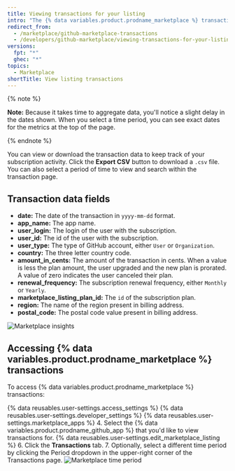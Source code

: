 ```yaml
---
title: Viewing transactions for your listing
intro: "The {% data variables.product.prodname_marketplace %} transactions page allows you to download and view all transactions for your {% data variables.product.prodname_marketplace %} listing. You can view transactions for the past day (24 hours), week, month, or for the entire duration of time that your {% data variables.product.prodname_github_app %} has been listed."
redirect_from:
  - /marketplace/github-marketplace-transactions
  - /developers/github-marketplace/viewing-transactions-for-your-listing
versions:
  fpt: "*"
  ghec: "*"
topics:
  - Marketplace
shortTitle: View listing transactions
---
```


{% note %}

**Note:** Because it takes time to aggregate data, you'll notice a slight delay in the dates shown. When you select a time period, you can see exact dates for the metrics at the top of the page.

{% endnote %}

You can view or download the transaction data to keep track of your subscription activity. Click the **Export CSV** button to download a `.csv` file. You can also select a period of time to view and search within the transaction page.

## Transaction data fields

- **date:** The date of the transaction in `yyyy-mm-dd` format.
- **app_name:** The app name.
- **user_login:** The login of the user with the subscription.
- **user_id:** The id of the user with the subscription.
- **user_type:** The type of GitHub account, either `User` or `Organization`.
- **country:** The three letter country code.
- **amount_in_cents:** The amount of the transaction in cents. When a value is less the plan amount, the user upgraded and the new plan is prorated. A value of zero indicates the user canceled their plan.
- **renewal_frequency:** The subscription renewal frequency, either `Monthly` or `Yearly`.
- **marketplace_listing_plan_id:** The `id` of the subscription plan.
- **region:** The name of the region present in billing address.
- **postal_code:** The postal code value present in billing address.

![Marketplace insights](/assets/images/marketplace/marketplace_transactions.png)

## Accessing {% data variables.product.prodname_marketplace %} transactions

To access {% data variables.product.prodname_marketplace %} transactions:

{% data reusables.user-settings.access_settings %}
{% data reusables.user-settings.developer_settings %}
{% data reusables.user-settings.marketplace_apps %} 4. Select the {% data variables.product.prodname_github_app %} that you'd like to view transactions for.
{% data reusables.user-settings.edit_marketplace_listing %} 6. Click the **Transactions** tab. 7. Optionally, select a different time period by clicking the Period dropdown in the upper-right corner of the Transactions page.
![Marketplace time period](/assets/images/marketplace/marketplace_insights_time_period.png)
